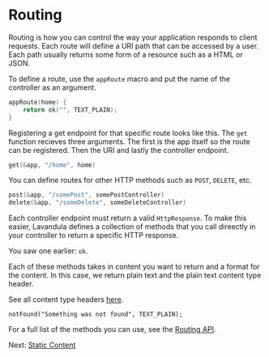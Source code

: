 # Routing

Routing is how you can control the way your application responds to client requests. Each route will define a URI path that can be accessed by a user. Each path usually returns some form of a resource such as a HTML or JSON.

To define a route, use the `appRoute` macro and put the name of the controller as an argument.

```c
appRoute(home) {
    return ok("", TEXT_PLAIN);
}
```

Registering a get endpoint for that specific route looks like this. The `get` function recieves three arguments. The first is the app itself so the route can be registered. Then the URI and lastly the controller endpoint.

```c
get(&app, "/home", home)
```

You can define routes for other HTTP methods such as `POST`, `DELETE`, etc.

```c
post(&app, "/somePost", somePostController)
delete(&app, "/someDelete", someDeleteController)
```

Each controller endpoint must return a valid `HttpResponse`. To make this easier, Lavandula defines a collection of methods that you call direectly in your controller to return a specific HTTP response.

You saw one earlier: `ok`.

Each of these methods takes in content you want to return and a format for the content. In this case, we return plain text and the plain text content type header.

See all content type headers [here](../api/http.md).

```
notFound("Something was not found", TEXT_PLAIN);
```

For a full list of the methods you can use, see the [Routing API](../api/routing.md).

Next: [Static Content](4_static_content.md)